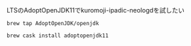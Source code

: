 
LTSのAdoptOpenJDK11でkuromoji-ipadic-neologdを試したい

```
brew tap AdoptOpenJDK/openjdk

brew cask install adoptopenjdk11
```
